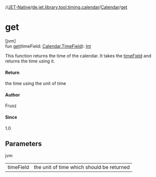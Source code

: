//[JET-Native](../../../index.md)/[de.jet.library.tool.timing.calendar](../index.md)/[Calendar](index.md)/[get](get.md)

# get

[jvm]\
fun [get](get.md)(timeField: [Calendar.TimeField](-time-field/index.md)): [Int](https://kotlinlang.org/api/latest/jvm/stdlib/kotlin/-int/index.html)

This function returns the time of the calendar. It takes the [timeField](get.md) and returns the time using it.

#### Return

the time using the unit of time

#### Author

Fruxz

#### Since

1.0

## Parameters

jvm

| | |
|---|---|
| timeField | the unit of time which should be returned |
